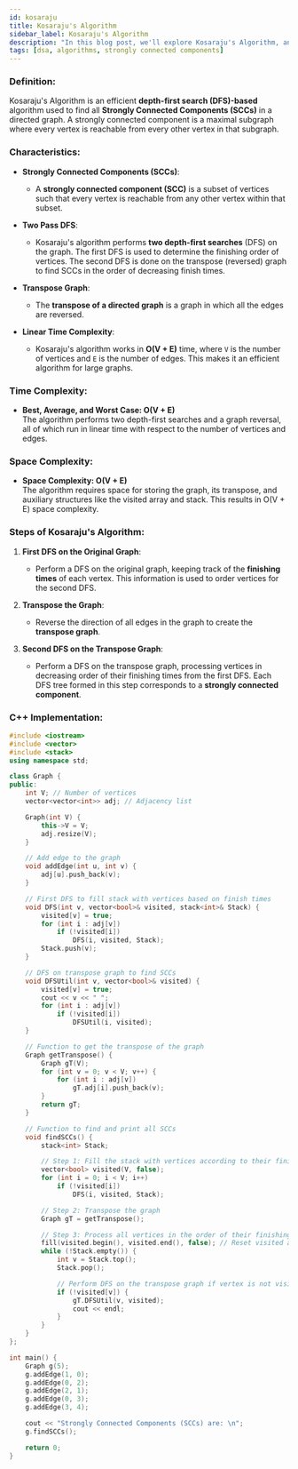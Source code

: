 ```yaml
---
id: kosaraju
title: Kosaraju's Algorithm
sidebar_label: Kosaraju's Algorithm
description: "In this blog post, we'll explore Kosaraju's Algorithm, an efficient algorithm used to find all Strongly Connected Components (SCCs) in a directed graph."
tags: [dsa, algorithms, strongly connected components]
---
```


### Definition:

Kosaraju's Algorithm is an efficient **depth-first search (DFS)-based** algorithm used to find all **Strongly Connected Components (SCCs)** in a directed graph. A strongly connected component is a maximal subgraph where every vertex is reachable from every other vertex in that subgraph.

### Characteristics:

- **Strongly Connected Components (SCCs)**:
  - A **strongly connected component (SCC)** is a subset of vertices such that every vertex is reachable from any other vertex within that subset.

- **Two Pass DFS**:
  - Kosaraju's algorithm performs **two depth-first searches** (DFS) on the graph. The first DFS is used to determine the finishing order of vertices. The second DFS is done on the transpose (reversed) graph to find SCCs in the order of decreasing finish times.

- **Transpose Graph**:
  - The **transpose of a directed graph** is a graph in which all the edges are reversed.

- **Linear Time Complexity**:
  - Kosaraju's algorithm works in **O(V + E)** time, where `V` is the number of vertices and `E` is the number of edges. This makes it an efficient algorithm for large graphs.

### Time Complexity:

- **Best, Average, and Worst Case: O(V + E)**  
  The algorithm performs two depth-first searches and a graph reversal, all of which run in linear time with respect to the number of vertices and edges.

### Space Complexity:

- **Space Complexity: O(V + E)**  
  The algorithm requires space for storing the graph, its transpose, and auxiliary structures like the visited array and stack. This results in O(V + E) space complexity.

### Steps of Kosaraju's Algorithm:

1. **First DFS on the Original Graph**:
   - Perform a DFS on the original graph, keeping track of the **finishing times** of each vertex. This information is used to order vertices for the second DFS.
  
2. **Transpose the Graph**:
   - Reverse the direction of all edges in the graph to create the **transpose graph**.
  
3. **Second DFS on the Transpose Graph**:
   - Perform a DFS on the transpose graph, processing vertices in decreasing order of their finishing times from the first DFS. Each DFS tree formed in this step corresponds to a **strongly connected component**.

### C++ Implementation:

```cpp
#include <iostream>
#include <vector>
#include <stack>
using namespace std;

class Graph {
public:
    int V; // Number of vertices
    vector<vector<int>> adj; // Adjacency list

    Graph(int V) {
        this->V = V;
        adj.resize(V);
    }

    // Add edge to the graph
    void addEdge(int u, int v) {
        adj[u].push_back(v);
    }

    // First DFS to fill stack with vertices based on finish times
    void DFS(int v, vector<bool>& visited, stack<int>& Stack) {
        visited[v] = true;
        for (int i : adj[v])
            if (!visited[i])
                DFS(i, visited, Stack);
        Stack.push(v);
    }

    // DFS on transpose graph to find SCCs
    void DFSUtil(int v, vector<bool>& visited) {
        visited[v] = true;
        cout << v << " ";
        for (int i : adj[v])
            if (!visited[i])
                DFSUtil(i, visited);
    }

    // Function to get the transpose of the graph
    Graph getTranspose() {
        Graph gT(V);
        for (int v = 0; v < V; v++) {
            for (int i : adj[v])
                gT.adj[i].push_back(v);
        }
        return gT;
    }

    // Function to find and print all SCCs
    void findSCCs() {
        stack<int> Stack;

        // Step 1: Fill the stack with vertices according to their finishing times
        vector<bool> visited(V, false);
        for (int i = 0; i < V; i++)
            if (!visited[i])
                DFS(i, visited, Stack);

        // Step 2: Transpose the graph
        Graph gT = getTranspose();

        // Step 3: Process all vertices in the order of their finishing times
        fill(visited.begin(), visited.end(), false); // Reset visited array
        while (!Stack.empty()) {
            int v = Stack.top();
            Stack.pop();

            // Perform DFS on the transpose graph if vertex is not visited
            if (!visited[v]) {
                gT.DFSUtil(v, visited);
                cout << endl;
            }
        }
    }
};

int main() {
    Graph g(5);
    g.addEdge(1, 0);
    g.addEdge(0, 2);
    g.addEdge(2, 1);
    g.addEdge(0, 3);
    g.addEdge(3, 4);

    cout << "Strongly Connected Components (SCCs) are: \n";
    g.findSCCs();

    return 0;
}
```